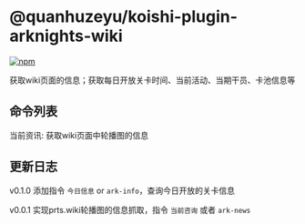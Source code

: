 # @quanhuzeyu/koishi-plugin-arknights-wiki

[![npm](https://img.shields.io/npm/v/@quanhuzeyu/koishi-plugin-arknights-wiki?style=flat-square)](https://www.npmjs.com/package/@quanhuzeyu/koishi-plugin-arknights-wiki)

获取wiki页面的信息；获取每日开放关卡时间、当前活动、当期干员、卡池信息等

## 命令列表

当前资讯: 获取wiki页面中轮播图的信息

## 更新日志

v0.1.0 添加指令 `今日信息` or `ark-info`，查询今日开放的关卡信息

v0.0.1 实现prts.wiki轮播图的信息抓取，指令 `当前咨询` 或者 `ark-news`
